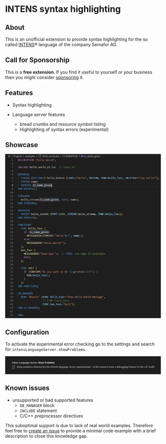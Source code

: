 # INTENS syntax highlighting

## About

This is an unofficial extension to provide syntax highlighting for the so called [INTENS](https://www.semafor.ch/en/products/intens/)&reg; language of the company Semafor AG.

## Call for Sponsorship

This is a **free extension**.
If you find it useful to yourself or your business then you might consider [sponsoring](https://ko-fi.com/anticultist) it.

## Features

- Syntax highlighting
- Language server features

  - bread crumbs and resource symbol listing
  - Highlighting of syntax errors (experimental)

## Showcase

![Screenshot](./images/screenshot.png)

## Configuration

To activate the experimental error checking go to the settings and search for `intensLanguageServer.showProblems`.

![Screenshot](./images/show_problems.png)

## Known issues

- unsupported or bad supported features
  - `DB_MANAGER` block
  - `INCLUDE` statement
  - C/C++ preprocessor directives

This suboptimal support is due to lack of real world examples.
Therefore feel free to [create an issue](https://github.com/anticultist/vscode-intenslang/issues/new) to provide a minimal code example with a brief description to close this knowledge gap.
